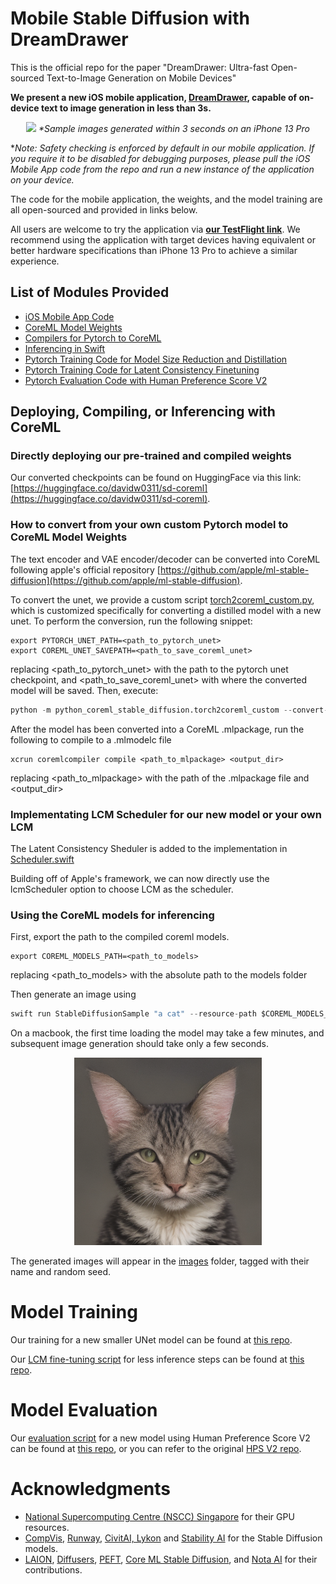 # Mobile Stable Diffusion with DreamDrawer

This is the official repo for the paper "DreamDrawer: Ultra-fast Open-sourced Text-to-Image Generation on Mobile Devices"

**We present a new iOS mobile application, [DreamDrawer](https://testflight.apple.com/join/rL3YXpjO), capable of on-device text to image generation in less than 3s.**

<p align="center">
  <img src="assets/showcase.png"/>
  <i> *Sample images generated within 3 seconds on an iPhone 13 Pro </i>
</p> 

**Note: Safety checking is enforced by default in our mobile application. If you require it to be disabled for debugging purposes, please pull the iOS Mobile App code from the repo and run a new instance of the application on your device.*

The code for the mobile application, the weights, and the model training are all open-sourced and provided in links below. 

All users are welcome to try the application via **[our TestFlight link](https://testflight.apple.com/join/rL3YXpjO)**. We recommend using the application with target devices having equivalent or better hardware specifications than iPhone 13 Pro to achieve a similar experience.


## List of Modules Provided
- [iOS Mobile App Code](https://github.com/ngshikang/DreamDrawer)
- [CoreML Model Weights](https://huggingface.co/davidw0311/sd-coreml)
- [Compilers for Pytorch to CoreML](https://huggingface.co/davidw0311/sd-coreml)
- [Inferencing in Swift](https://huggingface.co/davidw0311/sd-coreml)
- [Pytorch Training Code for Model Size Reduction and Distillation](https://github.com/ngshikang/MobileDiffusionDistillation)
- [Pytorch Training Code for Latent Consistency Finetuning](https://github.com/davidw0311/diffusers)
- [Pytorch Evaluation Code with Human Preference Score V2](https://github.com/ngshikang/MobileDiffusionDistillation)

## Deploying, Compiling, or Inferencing with CoreML

### Directly deploying our pre-trained and compiled weights

Our converted checkpoints can be found on HuggingFace via this link: [https://huggingface.co/davidw0311/sd-coreml](https://huggingface.co/davidw0311/sd-coreml).

### How to convert from your own custom Pytorch model to CoreML Model Weights

The text encoder and VAE encoder/decoder can be converted into CoreML following apple's official repository [https://github.com/apple/ml-stable-diffusion](https://github.com/apple/ml-stable-diffusion).

To convert the unet, we provide a custom script [torch2coreml_custom.py](python_coreml_stable_diffusion/torch2coreml_custom.py), which is customized specifically for converting a distilled model with a new unet. To perform the conversion, run the following snippet:

```
export PYTORCH_UNET_PATH=<path_to_pytorch_unet>
export COREML_UNET_SAVEPATH=<path_to_save_coreml_unet>
```
replacing <path_to_pytorch_unet> with the path to the pytorch unet checkpoint, and <path_to_save_coreml_unet> with where the converted model will be saved. Then, execute:


```python
python -m python_coreml_stable_diffusion.torch2coreml_custom --convert-unet --model-version "lykon/absolutereality" -o $COREML_UNET_SAVEPATH --unet-path $PYTORCH_UNET_PATH --compute-unit CPU_AND_NE --quantize-nbits 6 --attention-implementation SPLIT_EINSUM
```

After the model has been converted into a CoreML .mlpackage, run the following to compile to a .mlmodelc file

```
xcrun coremlcompiler compile <path_to_mlpackage> <output_dir>
```
replacing <path_to_mlpackage> with the path of the .mlpackage file and <output_dir> 

### Implementating LCM Scheduler for our new model or your own LCM

The Latent Consistency Sheduler is added to the implementation in [Scheduler.swift](swift/StableDiffusion/pipeline/Scheduler.swift)

Building off of Apple's framework, we can now directly use the lcmScheduler option to choose LCM as the scheduler.

### Using the CoreML models for inferencing

First, export the path to the compiled coreml models.

```
export COREML_MODELS_PATH=<path_to_models>
```
replacing <path_to_models> with the absolute path to the models folder


Then generate an image using
```python
swift run StableDiffusionSample "a cat" --resource-path $COREML_MODELS_PATH --seed 123456 --disable-safety --compute-units cpuAndNeuralEngine --step-count 4 --output-path images --scheduler lcm --guidance-scale 1.0
```

On a macbook, the first time loading the model may take a few minutes, and subsequent image generation should take only a few seconds.

<p align="center">
  <img src="images/a_cat.123456.final.png" width="300" height="300"/>
</p>

The generated images will appear in the [images](images) folder, tagged with their name and random seed.

# Model Training 

Our training for a new smaller UNet model can be found at [this repo](https://github.com/ngshikang/MobileDiffusionDistillation).

Our [LCM fine-tuning script](https://github.com/davidw0311/diffusers/blob/lcm-distillation/examples/consistency_distillation/train_lcm_distill_sd_wds.py) for less inference steps can be found at [this repo](https://github.com/davidw0311/diffusers).

# Model Evaluation

Our [evaluation script](https://github.com/ngshikang/MobileDiffusionDistillation/blob/main/src/generate_distilled_lcm_hpsprompt.py) for a new model using Human Preference Score V2 can be found at [this repo](https://github.com/ngshikang/MobileDiffusionDistillation), or you can refer to the original [HPS V2 repo](https://github.com/tgxs002/HPSv2).

# Acknowledgments
- [National Supercomputing Centre (NSCC) Singapore](https://www.nscc.sg/) for their GPU resources.
- [CompVis](https://github.com/CompVis/latent-diffusion), [Runway](https://runwayml.com/), [CivitAI, Lykon](https://civitai.com/user/Lykon) and [Stability AI](https://stability.ai/) for the Stable Diffusion models.
- [LAION](https://laion.ai/), [Diffusers](https://github.com/huggingface/diffusers), [PEFT](https://github.com/huggingface/peft), [Core ML Stable Diffusion](https://github.com/apple/ml-stable-diffusion), and [Nota AI](https://github.com/Nota-NetsPresso/BK-SDM) for their contributions.
